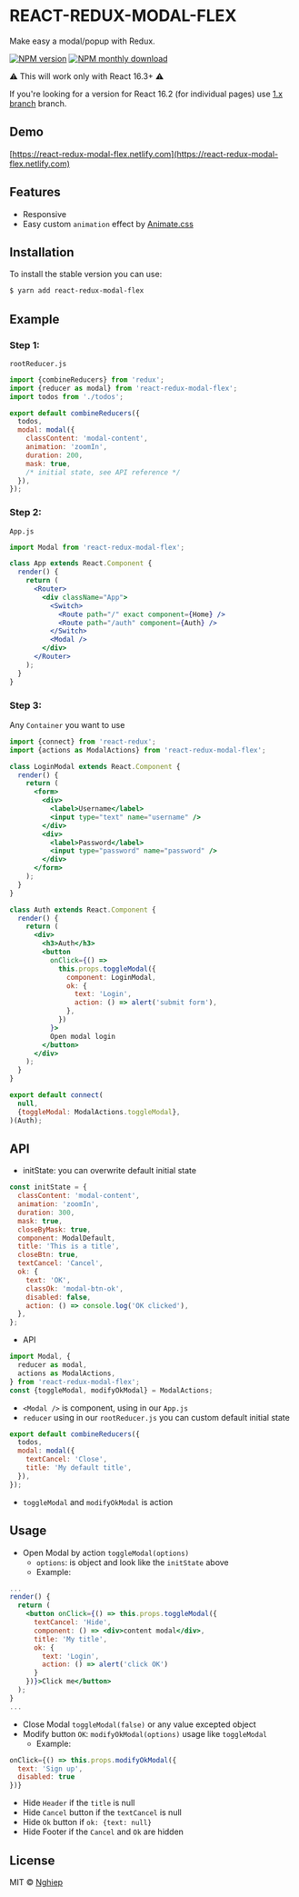 # REACT-REDUX-MODAL-FLEX

Make easy a modal/popup with Redux.

[![NPM version](https://img.shields.io/npm/v/react-redux-modal-flex.svg)](https://www.npmjs.com/package/react-redux-modal-flex)
[![NPM monthly download](https://img.shields.io/npm/dm/react-redux-modal-flex.svg)](https://www.npmjs.com/package/react-redux-modal-flex)

:warning: This will work only with React 16.3+ :warning:

If you're looking for a version for React 16.2 (for individual pages) use [1.x branch](https://github.com/nghiepit/react-redux-modal-flex/tree/1.x) branch.

## Demo

[https://react-redux-modal-flex.netlify.com](https://react-redux-modal-flex.netlify.com)

## Features

- Responsive
- Easy custom `animation` effect by [Animate.css](https://daneden.github.io/animate.css/)

## Installation

To install the stable version you can use:

```sh
$ yarn add react-redux-modal-flex
```

## Example

### Step 1:

`rootReducer.js`

```js
import {combineReducers} from 'redux';
import {reducer as modal} from 'react-redux-modal-flex';
import todos from './todos';

export default combineReducers({
  todos,
  modal: modal({
    classContent: 'modal-content',
    animation: 'zoomIn',
    duration: 200,
    mask: true,
    /* initial state, see API reference */
  }),
});
```

### Step 2:

`App.js`

```jsx
import Modal from 'react-redux-modal-flex';

class App extends React.Component {
  render() {
    return (
      <Router>
        <div className="App">
          <Switch>
            <Route path="/" exact component={Home} />
            <Route path="/auth" component={Auth} />
          </Switch>
          <Modal />
        </div>
      </Router>
    );
  }
}
```

### Step 3:

Any `Container` you want to use

```jsx
import {connect} from 'react-redux';
import {actions as ModalActions} from 'react-redux-modal-flex';

class LoginModal extends React.Component {
  render() {
    return (
      <form>
        <div>
          <label>Username</label>
          <input type="text" name="username" />
        </div>
        <div>
          <label>Password</label>
          <input type="password" name="password" />
        </div>
      </form>
    );
  }
}

class Auth extends React.Component {
  render() {
    return (
      <div>
        <h3>Auth</h3>
        <button
          onClick={() =>
            this.props.toggleModal({
              component: LoginModal,
              ok: {
                text: 'Login',
                action: () => alert('submit form'),
              },
            })
          }>
          Open modal login
        </button>
      </div>
    );
  }
}

export default connect(
  null,
  {toggleModal: ModalActions.toggleModal},
)(Auth);
```

## API

- initState: you can overwrite default initial state

```js
const initState = {
  classContent: 'modal-content',
  animation: 'zoomIn',
  duration: 300,
  mask: true,
  closeByMask: true,
  component: ModalDefault,
  title: 'This is a title',
  closeBtn: true,
  textCancel: 'Cancel',
  ok: {
    text: 'OK',
    classOk: 'modal-btn-ok',
    disabled: false,
    action: () => console.log('OK clicked'),
  },
};
```

- API

```js
import Modal, {
  reducer as modal,
  actions as ModalActions,
} from 'react-redux-modal-flex';
const {toggleModal, modifyOkModal} = ModalActions;
```

- `<Modal />` is component, using in our `App.js`
- `reducer` using in our `rootReducer.js` you can custom default initial state

```js
export default combineReducers({
  todos,
  modal: modal({
    textCancel: 'Close',
    title: 'My default title',
  }),
});
```

- `toggleModal` and `modifyOkModal` is action

## Usage

- Open Modal by action `toggleModal(options)`
  - `options`: is object and look like the `initState` above
  - Example:

```jsx
...
render() {
  return (
    <button onClick={() => this.props.toggleModal({
      textCancel: 'Hide',
      component: () => <div>content modal</div>,
      title: 'My title',
      ok: {
        text: 'Login',
        action: () => alert('click OK')
      }
    })}>Click me</button>
  );
}
...
```

- Close Modal `toggleModal(false)` or any value excepted object
- Modify button `OK`: `modifyOkModal(options)` usage like `toggleModal`
  - Example:

```js
onClick={() => this.props.modifyOkModal({
  text: 'Sign up',
  disabled: true
})}
```

- Hide `Header` if the `title` is null
- Hide `Cancel` button if the `textCancel` is null
- Hide `Ok` button if `ok: {text: null}`
- Hide Footer if the `Cancel` and `Ok` are hidden

## License

MIT © [Nghiep](http://nghiepit.pro)
